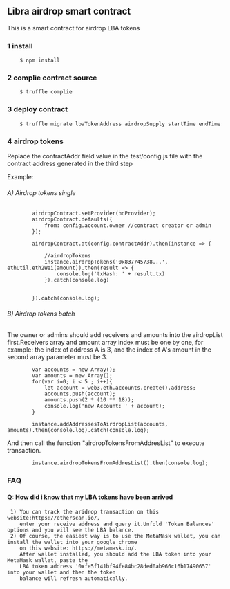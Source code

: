 ## Libra airdrop smart contract

This is a smart contract for airdrop LBA tokens

### 1 install
        $ npm install

### 2 complie contract source
        $ truffle complie
        
### 3 deploy contract
        $ truffle migrate lbaTokenAddress airdropSupply startTime endTime
        
### 4 airdrop tokens
Replace the contractAddr field value in the test/config.js file with the contract address generated in the third step

Example:

   ###### A) Airdrop tokens single 
            airdropContract.setProvider(hdProvider);
            airdropContract.defaults({
                from: config.account.owner //contract creator or admin
            });
        
            airdropContract.at(config.contractAddr).then(instance => {
        
                //airdropTokens
                instance.airdropTokens('0x837745738...', ethUtil.eth2Wei(amount)).then(result => {
                    console.log('txHash: ' + result.tx)
                }).catch(console.log)
        
        
            }).catch(console.log);


   ###### B) Airdrop tokens batch
   The owner or admins should add receivers and amounts into the airdropList first.Receivers array and amount array index must be one by one,
   for example: the index of address A is 3, and the index of A's amount in the second array parameter must be 3. 
    
            var accounts = new Array();
            var amounts = new Array();
            for(var i=0; i < 5 ; i++){
                let account = web3.eth.accounts.create().address;
                accounts.push(account);
                amounts.push(2 * (10 ** 18));
                console.log('new Account: ' + account);
            }
    
            instance.addAddressesToAirdropList(accounts, amounts).then(console.log).catch(console.log);
   
   And then call the function "airdropTokensFromAddresList" to execute transaction.
   
            instance.airdropTokensFromAddresList().then(console.log);
            
### FAQ        
#### Q: How did i know that my LBA tokens have been arrived
     1) You can track the aridrop transaction on this website:https://etherscan.io/,
        enter your receive address and query it.Unfold 'Token Balances' options and you will see the LBA balance.
     2) Of course, the easiest way is to use the MetaMask wallet, you can install the wallet into your google chrome
        on this website: https://metamask.io/.
        After wallet installed, you should add the LBA token into your MetaMask wallet, paste the
        LBA token address '0xfe5f141bf94fe84bc28ded0ab966c16b17490657' into your wallet and then the token
        balance will refresh automatically.

   